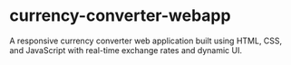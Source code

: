 # currency-converter-webapp
A responsive currency converter web application built using HTML, CSS, and JavaScript with real-time exchange rates and dynamic UI.
